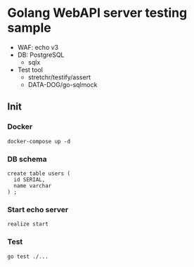 # Golang WebAPI server testing sample

- WAF: echo v3
- DB: PostgreSQL
  - sqlx
- Test tool
  - stretchr/testify/assert
  - DATA-DOG/go-sqlmock

## Init

### Docker

```
docker-compose up -d
```

### DB schema

```
create table users (
  id SERIAL,
  name varchar
) ;
```
### Start echo server

```
realize start
```

### Test

```
go test ./...
```
